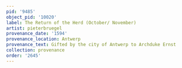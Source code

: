 ```yaml
---
pid: '9485'
object_pid: '10020'
label: The Return of the Herd (October/ November)
artist: pieterbruegel
provenance_date: '1594'
provenance_location: Antwerp
provenance_text: Gifted by the city of Antwerp to Archduke Ernst
collection: provenance
order: '2645'
---
```

